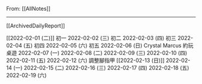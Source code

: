 From: [[AllNotes]]

---

[[ArchivedDailyReport]]


[[2022-02-01 (二)]] 初一
2022-02-02 (三) 初二
2022-02-03 (四) 初三
2022-02-04 (五) 初四
2022-02-05 (六) 初五
2022-02-06 (日) Crystal Marcus 約玩桌遊
2022-02-07 (一) 
2022-02-08 (二)
2022-02-09 (三)
2022-02-10 (四)
2022-02-11 (五)
2022-02-12 (六) 調整腳指甲
[[2022-02-13 (日)]]
2022-02-14 (一)
2022-02-15 (二)
2022-02-16 (三)
2022-02-17 (四)
2022-02-18 (五)
2022-02-19 (六)